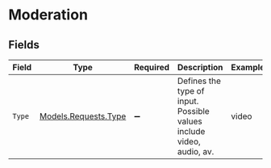 # Moderation


## Fields

| Field                                                                 | Type                                                                  | Required                                                              | Description                                                           | Example                                                               |
| --------------------------------------------------------------------- | --------------------------------------------------------------------- | --------------------------------------------------------------------- | --------------------------------------------------------------------- | --------------------------------------------------------------------- |
| `Type`                                                                | [Models.Requests.Type](../../Models/Requests/Type.md)                 | :heavy_minus_sign:                                                    | Defines the type of input. Possible values include video, audio, av.<br/> | video                                                                 |